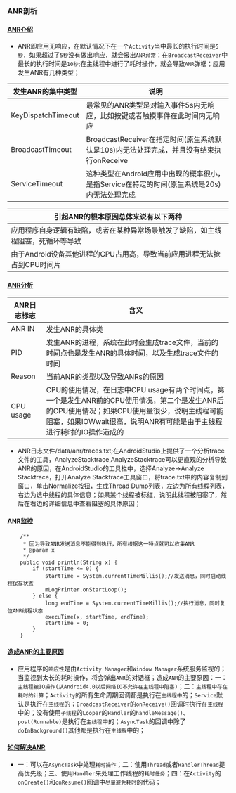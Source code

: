 ### ANR剖析
#### [ANR介绍]()
+ ANR即应用无响应，在默认情况下在一个`Activity`当中最长的执行时间是`5秒`，如果超过了`5秒`没有做出响应，就会报出`ANR异常`；在`BroadcastReceiver`中最长的执行时间是`10秒`;在主线程中进行了耗时操作，就会导致`ANR`弹框；应用发生ANR有几种类型；

|发生ANR的集中类型|说明|
|-------|-------|
|KeyDispatchTimeout|最常见的ANR类型是对输入事件5s内无响应，比如按键或者触摸事件在此时间内无响应|
|BroadcastTimeout|BroadcastReceiver在指定时间(原生系统默认是10s)内无法处理完成，并且没有结束执行onReceive|
|ServiceTimeout|这种类型在Android应用中出现的概率很小，是指Service在特定的时间(原生系统是20s)内无法处理完成|

|引起ANR的根本原因总体来说有以下两种|
|------|
|应用程序自身逻辑有缺陷，或者在某种异常场景触发了缺陷，如主线程阻塞，死循环等导致|
|由于Android设备其他进程的CPU占用高，导致当前应用进程无法抢占到CPU时间片|

#### [ANR分析]()

|ANR日志标志|含义|
|------|------|
|ANR IN|发生ANR的具体类|
|PID|发生ANR的进程，系统在此时会生成trace文件，当前的时间点也是发生ANR的具体时间，以及生成trace文件的时间|
|Reason|当前ANR的类型以及导致ANRs的原因|
|CPU usage|CPU的使用情况，在日志中CPU usage有两个时间点，第一个是发生ANR前的CPU使用情况，第二个是发生ANR后的CPU使用情况；如果CPU使用量很少，说明主线程可能阻塞，如果IOWwait很高，说明ANR有可能是由于主线程进行耗时的IO操作造成的|

+ ANR日志文件/data/anr/traces.txt;在AndroidStudio上提供了一个分析trace文件的工具，AnalyzeStacktrace,AnalyzeStacktrace可以更直观的分析导致ANR的原因，在AndroidStudio的工具栏中，选择Analyze->Analyze Stacktrace，打开Analyze Stacktrace工具窗口，将trace.txt中的内容复制到窗口，单击Normalize按钮，生成Thread Dump列表，左边为所有线程列表，右边为选中线程的具体信息；如果某个线程被标红，说明此线程被阻塞了，然后在右边的详细信息中查看阻塞的具体原因；
#### [ANR监控]()
```
    /**
     * 因为导致ANR发送消息不能得到执行，所有根据这一特点就可以收集ANR
     * @param x
     */
    public void println(String x) {
        if (startTime <= 0) {
            startTime = System.currentTimeMillis();//发送消息，同时启动线程保存状态
            mLogPrinter.onStartLoop();
        } else {
            long endTime = System.currentTimeMillis();//执行消息，同时复位ANR线程状态
            execuTime(x, startTime, endTime);
            startTime = 0;
        }
    }
```
#### [造成ANR的主要原因]()
+ 应用程序的`响应性`是由`Activity Manager`和`Window Manager`系统服务监视的；当监视到太长的耗时操作，将会弹出`ANR`的对话框；造成`ANR`的主要原因：一：`主线程被IO操作(从Android4.0以后网络IO不允许在主线程中阻塞)`；二：`主线程中存在耗时的计算`；`Activity`的所有生命周期回调都是执行在`主线程中`的；`Service`默认是执行在`主线程`的；`BroadcastReceiver`的`onReceive()`回调时执行在`主线程`中的；没有使用`子线程`的`Looper`的`Handler`的`handleMessage()、post(Runnable)`是执行在`主线程`中的；`AsyncTask`的回调中除了`doInBackground()`其他都是执行在`主线程`中的；
#### [如何解决ANR]()
+ 一：可以在`AsyncTask`中处理`耗时操作`；二：使用`Thread`或者`HandlerThread`提高优先级；三、使用`Handler`来处理工作线程的`耗时任务`；四：在`Activity`的`onCreate()`和`onResume()`回调中`尽量避免耗时`的代码；
